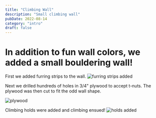 ```yaml
---
title: "Climbing Wall"
description: "Small climbing wall"
pubDate: 2022-08-14
category: "intro"
draft: false
---
```


# In addition to fun wall colors, we added a small bouldering wall!

First we added furring strips to the wall.
![furring strips added](/physical-projects/climbing-wall/furring-strips.jpeg "furring strips")

 Next we drilled hundreds of holes in 3/4" plywood to accept t-nuts. The plywood was then cut to fit the odd wall shape.

![plywood](/physical-projects/climbing-wall/plywood.jpeg "plywood with t-nuts")

 Climbing holds were added and climbing ensued!
 ![holds added](/physical-projects/climbing-wall/holds.jpeg "climbing holds added")
